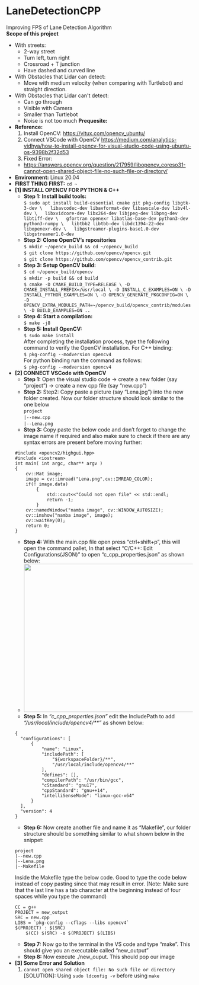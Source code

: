 # LaneDetectionCPP
Improving FPS of Lane Detection Algorithm <br/>
**Scope of this project** <br/>
 - With streets:
    - 2-way street
    - Turn left, turn right
    - Crossroad + T junction
    - Have dashed and curved line
  - With Obstacles that Lidar can detect:
    - Move with medium velocity (when comparing with Turtlebot) and straight direction.
  - With Obstacles that Lidar can't detect:
    - Can go through
    - Visible with Camera
    - Smaller than Turtlebot
    - Noise is not too much
**Prequesite:**
- **Reference:** <br/>
  1. Install OpenCV: https://vitux.com/opencv_ubuntu/
  2. Connect VSCode with OpenCV https://medium.com/analytics-vidhya/how-to-install-opencv-for-visual-studio-code-using-ubuntu-os-9398b2f32d53
  3. Fixed Error:
    -  https://answers.opencv.org/question/217959/libopencv_coreso31-cannot-open-shared-object-file-no-such-file-or-directory/
- **Environment:** Linux 20.04
- **FIRST THING FIRST:** `cd ~`
- **[1] INSTALL OPENCV FOR PYTHON & C++**
  - **Step 1: Install build tools:** </br>
  `$ sudo apt install build-essential cmake git pkg-config libgtk-3-dev \  
  libavcodec-dev libavformat-dev libswscale-dev libv4l-dev \  
  libxvidcore-dev libx264-dev libjpeg-dev libpng-dev libtiff-dev \  
  gfortran openexr libatlas-base-dev python3-dev python3-numpy \  
  libtbb2 libtbb-dev libdc1394-22-dev libopenexr-dev \  
  libgstreamer-plugins-base1.0-dev libgstreamer1.0-dev` 
  - **Step 2: Clone OpenCV’s repositories** <br/>
  `$ mkdir ~/opencv_build && cd ~/opencv_build` <br/> 
  `$ git clone https://github.com/opencv/opencv.git` <br />
  `$ git clone https://github.com/opencv/opencv_contrib.git` 
  - **Step 3: Setup OpenCV build:** <br />
  `$ cd ~/opencv_build/opencv` <br /> 
  `$ mkdir -p build && cd build` <br />
  `$ cmake -D CMAKE_BUILD_TYPE=RELEASE \
  -D CMAKE_INSTALL_PREFIX=/usr/local \
  -D INSTALL_C_EXAMPLES=ON \
  -D INSTALL_PYTHON_EXAMPLES=ON \
  -D OPENCV_GENERATE_PKGCONFIG=ON \
  -D OPENCV_EXTRA_MODULES_PATH=~/opencv_build/opencv_contrib/modules \
  -D BUILD_EXAMPLES=ON ..`
  - **Step 4: Start a compilation:** <br/>
  `$ make -j8`
  - **Step 5:  Install OpenCV:** <br/>
  `$ sudo make install` <br/>
  After completing the installation process, type the following command to verify the OpenCV installation. For C++ binding: </br>
  `$ pkg-config --modversion opencv4` <br/>
  For python binding run the command as follows: <br/>
  `$ pkg-config --modversion opencv4` <br/>
- **[2] CONNECT VSCode with OpenCV**
  - **Step 1:** Open the visual studio code -> create a new folder (say “project”) -> create a new cpp file (say “new.cpp”) 
  - **Step 2:** Step2: Copy paste a picture (say “Lena.jpg”) into the new folder created.  Now our folder structure should look similar to the one below <br/>
  `project` <br/>
  `|--new.cpp` <br/>
  `|--Lena.png`
  - **Step 3:** Copy paste the below code and don’t forget to change the image name if required and also make sure to check if there are any syntax errors are present before moving further:
  ```
  #include <opencv2/highgui.hpp>
  #include <iostream>
  int main( int argc, char** argv )
  {
      cv::Mat image;
      image = cv::imread("Lena.png",cv::IMREAD_COLOR);
      if(! image.data)
          {
              std::cout<<"Could not open file" << std::endl;
              return -1;
          }
      cv::namedWindow("namba image", cv::WINDOW_AUTOSIZE);
      cv::imshow("namba image", image);
      cv::waitKey(0);
      return 0;
  }
  ```
  - **Step 4:** With the main.cpp file open press “ctrl+shift+p”, this will open the command pallet, In that select “C/C++: Edit     Configurations(JSON)” to open “c_cpp_properties.json” as shown below:
  - <img src="https://user-images.githubusercontent.com/69042380/151328012-ce0d4b10-fbe5-4eb9-b388-10ed120082bd.png" width="600" height="400" />
  - **Step 5:** In _“c_cpp_properties.json”_ edit the IncludePath to add _“/usr/local/include/opencv4/**”_ as shown below:
  ```
  {
    "configurations": [
        {
            "name": "Linux",
            "includePath": [
                "${workspaceFolder}/**",
                "/usr/local/include/opencv4/**"
            ],
            "defines": [],
            "compilerPath": "/usr/bin/gcc",
            "cStandard": "gnu17",
            "cppStandard": "gnu++14",
            "intelliSenseMode": "linux-gcc-x64"
        }
    ],
    "version": 4
  }  
  ```
  - **Step 6:** Now create another file and name it as “Makefile”, our folder structure should be something similar to what shown     below in the snippet:
  ```
  project
  |--new.cpp
  |--Lena.png
  |--Makefile
  ```
  Inside the Makefile type the below code. Good to type the code below instead of copy pasting since that may result in error.
  (Note: Make sure that the last line has a tab character at the beginning instead of four spaces while you type the command)
  ```
  CC = g++
  PROJECT = new_output
  SRC = new.cpp
  LIBS = `pkg-config --cflags --libs opencv4`
  $(PROJECT) : $(SRC)
      $(CC) $(SRC) -o $(PROJECT) $(LIBS)
  ```
  - **Step 7:** Now go to the terminal in the VS code and type “make”. This should give you an executable called “new_output”
  - **Step 8:** Now execute ./new_ouput. This should pop our image
- **[3] Some Error and Solution**
  1. `cannot open shared object file: No such file or directory` <br/>
  [SOLUTION]: Using `sudo ldconfig -v` before using `make`
